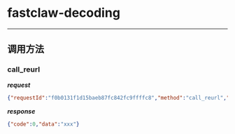 # fastclaw-decoding

---

## 调用方法

### call_reurl

***request***

```json
{"requestId":"f0b0131f1d15baeb87fc842fc9ffffc8","method":"call_reurl","params":{"encodec":"xxx"}}
```

***response***

```json
{"code":0,"data":"xxx"}
```

